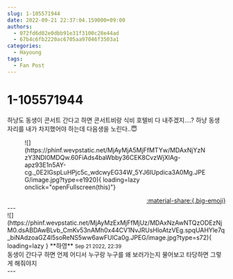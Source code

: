 ```yaml
---
slug: 1-105571944
date: 2022-09-21 22:37:04.159000+09:00
authors:
  - 072fd6d02e0dbb91e31f3100c28e44ad
  - 67b4c6fb2220ac6705aa97046f3503a1
categories:
  - Hayoung
tags:
  - Fan Post
---
```


# 1-105571944

<div class="post-container" markdown="1">
<div class="content-container md-sidebar__scrollwrap" markdown="1">

하냥도 동생이 콘서트 간다고 하면 콘서트비랑 식비 호텔비 다 내주겠지….? 하냥 동생 자리를 내가 차지했어야 하는데 다음생을 노린다..😇
<figure markdown="1">
![](https://phinf.wevpstatic.net/MjAyMjA5MjFfMTYw/MDAxNjYzNzY3NDI0MDQw.60FiAds4baWbby36CEK8CvzWjXlAg-apz93E1n5AY-cg._0E2lGspLuHPjc5c_wdcwyEG34W_5YJ6IUpdica3A0Mg.JPEG/image.jpg?type=e1920){ loading=lazy onclick="openFullscreen(this)"}
</figure>


</div>
</div>

<div style="text-align: right;" markdown="1">
<a href="https://weverse.io/fromis9/fanpost/1-105571944" style="text-align: right;">:material-share:{.big-emoji}</a>
</div>
---

<div class="comments-container md-sidebar__scrollwrap" markdown="1">
<div class="comment" markdown="1">
<div class='id-container' markdown="1">
![](https://phinf.wevpstatic.net/MjAyMzExMjFfMjUz/MDAxNzAwNTQzODEzNjM0.dsABDAwBLvb_CmKv53nAMh0x44CV1NvJRUsHloAtzVEg.spqUAHYle7q_biNAdzoaGZ4l5soReNS5ww6awFUlCa0g.JPEG/image.jpg?type=s72){ loading=lazy }
**<span class="artist">하영</span>** <small>Sep 21 2022, 22:39</small><br>
</div>
<div class='comment-body' markdown="1">
동생이 간다구 하면 언제 어디서 누구랑 누구를 왜 보러가는지 물어보고 타당하면 그렇게 해줘야지
</div>
</div>
</div>
---
